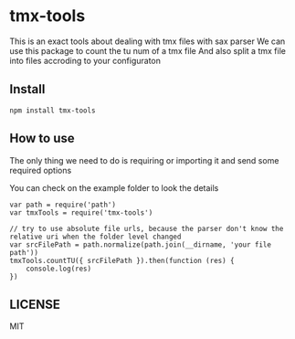 # tmx-tools

This is an exact tools about dealing with tmx files with sax parser
We can use this package to count the tu num of a tmx file
And also split a tmx file into files accroding to your configuraton

## Install

```
npm install tmx-tools
```

## How to use

The only thing we need to do is requiring or importing it and send some required options

You can check on the example folder to look the details


```
var path = require('path')
var tmxTools = require('tmx-tools')

// try to use absolute file urls, because the parser don't know the relative uri when the folder level changed
var srcFilePath = path.normalize(path.join(__dirname, 'your file path'))
tmxTools.countTU({ srcFilePath }).then(function (res) {
    console.log(res)
})

```

## LICENSE

MIT